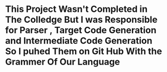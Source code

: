 # This Project Wasn't Completed in The Colledge But I was Responsible for Parser , Target Code Generation and Intermediate Code Generation So I puhed Them on Git Hub With the Grammer Of Our Language
